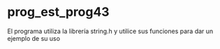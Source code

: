 # prog_est_prog43
El programa utiliza la librería string.h y utilice sus funciones para dar un ejemplo de su uso
